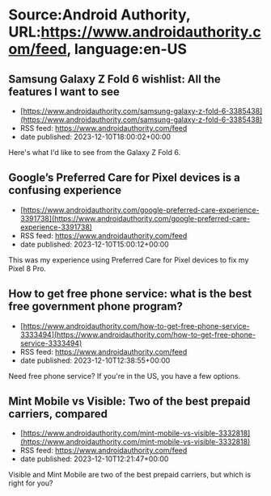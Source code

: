 # Source:Android Authority, URL:https://www.androidauthority.com/feed, language:en-US

## Samsung Galaxy Z Fold 6 wishlist: All the features I want to see
 - [https://www.androidauthority.com/samsung-galaxy-z-fold-6-3385438](https://www.androidauthority.com/samsung-galaxy-z-fold-6-3385438)
 - RSS feed: https://www.androidauthority.com/feed
 - date published: 2023-12-10T18:00:02+00:00

Here's what I'd like to see from the Galaxy Z Fold 6.

## Google’s Preferred Care for Pixel devices is a confusing experience
 - [https://www.androidauthority.com/google-preferred-care-experience-3391738](https://www.androidauthority.com/google-preferred-care-experience-3391738)
 - RSS feed: https://www.androidauthority.com/feed
 - date published: 2023-12-10T15:00:12+00:00

This was my experience using Preferred Care for Pixel devices to fix my Pixel 8 Pro.

## How to get free phone service: what is the best free government phone program?
 - [https://www.androidauthority.com/how-to-get-free-phone-service-3333494](https://www.androidauthority.com/how-to-get-free-phone-service-3333494)
 - RSS feed: https://www.androidauthority.com/feed
 - date published: 2023-12-10T12:38:55+00:00

Need free phone service? If you're in the US, you have a few options.

## Mint Mobile vs Visible: Two of the best prepaid carriers, compared
 - [https://www.androidauthority.com/mint-mobile-vs-visible-3332818](https://www.androidauthority.com/mint-mobile-vs-visible-3332818)
 - RSS feed: https://www.androidauthority.com/feed
 - date published: 2023-12-10T12:21:47+00:00

Visible and Mint Mobile are two of the best prepaid carriers, but which is right for you?

